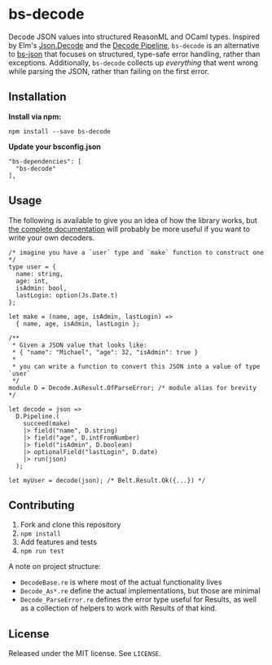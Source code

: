 # bs-decode

Decode JSON values into structured ReasonML and OCaml types. Inspired by Elm's [Json.Decode](https://package.elm-lang.org/packages/elm-lang/core/5.1.1/Json-Decode) and the [Decode Pipeline](https://package.elm-lang.org/packages/NoRedInk/elm-decode-pipeline/3.0.1/Json-Decode-Pipeline), `bs-decode` is an alternative to [bs-json](https://github.com/glennsl/bs-json) that focuses on structured, type-safe error handling, rather than exceptions. Additionally, `bs-decode` collects up _everything_ that went wrong while parsing the JSON, rather than failing on the first error.

## Installation

**Install via npm:**

`npm install --save bs-decode`

**Update your bsconfig.json**

```
"bs-dependencies": [
  "bs-decode"
],
```


## Usage

The following is available to give you an idea of how the library works, but [the complete documentation](https://mlms13.github.io/bs-decode/docs/what-and-why) will probably be more useful if you want to write your own decoders.

```reason
/* imagine you have a `user` type and `make` function to construct one */
type user = {
  name: string,
  age: int,
  isAdmin: bool,
  lastLogin: option(Js.Date.t)
};

let make = (name, age, isAdmin, lastLogin) =>
  { name, age, isAdmin, lastLogin };

/**
 * Given a JSON value that looks like:
 * { "name": "Michael", "age": 32, "isAdmin": true }
 *
 * you can write a function to convert this JSON into a value of type `user`
 */
module D = Decode.AsResult.OfParseError; /* module alias for brevity */

let decode = json =>
  D.Pipeline.(
    succeed(make)
    |> field("name", D.string)
    |> field("age", D.intFromNumber)
    |> field("isAdmin", D.boolean)
    |> optionalField("lastLogin", D.date)
    |> run(json)
  );

let myUser = decode(json); /* Belt.Result.Ok({...}) */
```

## Contributing

1. Fork and clone this repository
2. `npm install`
3. Add features and tests
4. `npm run test`

A note on project structure:

- `DecodeBase.re` is where most of the actual functionality lives
- `Decode_As*.re` define the actual implementations, but those are minimal
- `Decode_ParseError.re` defines the error type useful for Results, as well as a collection of helpers to work with Results of that kind.

## License

Released under the MIT license. See `LICENSE`.
